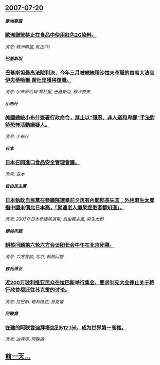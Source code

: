 ## [2007-07-20](/news/2007/07/20/index.md)

##### 歐洲聯盟
### [歐洲聯盟禁止在食品中使用紅色2G染料。](/news/2007/07/20/歐洲聯盟禁止在食品中使用紅色2G染料.md)
_消息: 歐洲聯盟, 紅色2G_

##### 巴基斯坦
### [巴基斯坦最高法院判決，今年三月被總統穆沙拉夫革職的首席大法官伊夫蒂哈爾·喬杜里獲得復職。](/news/2007/07/20/巴基斯坦最高法院判決-今年三月被總統穆沙拉夫革職的首席大法官伊夫蒂哈爾-喬杜里獲得復職.md)
_消息: 伊夫蒂哈爾·喬杜里, 巴基斯坦, 穆沙拉夫_

##### 小布什
### [美國總統小布什簽署行政命令，禁止以"殘忍、非人道和卑鄙"手法對待恐怖活動嫌疑人。](/news/2007/07/20/美國總統小布什簽署行政命令-禁止以-殘忍-非人道和卑鄙-手法對待恐怖活動嫌疑人.md)
_消息: 小布什_

##### 日本
### [日本召開進口食品安全管理會議。](/news/2007/07/20/日本召開進口食品安全管理會議.md)
_消息: 日本_

##### 自由民主黨
### [日本執政自民黨在參議院選舉前夕再有內閣部長失言：外相麻生太郎指中國米價比日本高，「就連老人癡呆症患者都知道」。](/news/2007/07/20/日本執政自民黨在參議院選舉前夕再有內閣部長失言-外相麻生太郎指中國米價比日本高-就連老人癡呆症患者都知道.md)
_消息: 2007年日本參議院選舉, 自由民主黨, 麻生太郎_

##### 朝核问题
### [朝核问题第六轮六方会谈团长会中午在北京闭幕。](/news/2007/07/20/朝核问题第六轮六方会谈团长会中午在北京闭幕.md)
_消息: 六方會談, 北京, 朝核问题_

##### 玻利维亚
### [近200万玻利维亚民众在拉巴斯举行集会，要求制宪大会停止关于将行政首都迁往苏克雷的讨论。](/news/2007/07/20/近200万玻利维亚民众在拉巴斯举行集会-要求制宪大会停止关于将行政首都迁往苏克雷的讨论.md)
_消息: 拉巴斯, 玻利维亚, 苏克雷_

##### 阿联酋
### [在建的阿联酋迪拜塔达到512.1米，成为世界第一高楼。](/news/2007/07/20/在建的阿联酋迪拜塔达到5121米-成为世界第一高楼.md)
_消息: 迪拜塔, 阿联酋_

## [前一天...](/news/2007/07/19/index.md)

